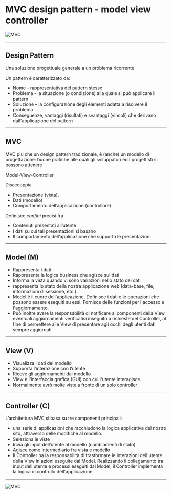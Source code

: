# MVC design pattern - model view controller

![MVC](https://raw.githubusercontent.com/maboglia/CorsoJava/master/appunti/img/mvc_pattern_uml_diagram.jpeg)

---

## Design Pattern

Una soluzione progettuale generale a un problema ricorrente

Un pattern è caratterizzato da:

* Nome - rappresentativa del pattern stesso
* Problema - la situazione (o condizione) alla quale si può applicare il pattern
* Soluzione – la configurazione degli elementi adatta a risolvere il problema
* Conseguenze, vantaggi (risultati) e svantaggi (vincoli) che derivano dall'applicazione del pattern

---

## MVC

MVC più che un design pattern tradizionale, è (anche) un modello di
progettazione: buone pratiche alle quali gli sviluppatori ed i progettisti si possono attenere

Model-View-Controller

Disaccoppia

* Presentazione (vista),
* Dati (modello)
* Comportamento dell’applicazione (controllore)

Definisce _confini_ precisi fra

* Contenuti presentati all’utente
* I dati su cui tali presentazioni si basano
* Il comportamento dell’applicazione che supporta le presentazioni

---

## Model (M)

* Rappresenta i dati
* Rappresenta la logica business che agisce sui dati
* Informa la vista quando vi sono variazioni nello stato dei dati
* rappresenta lo stato della nostra applicazione web (data-base, file, informazioni di sessione, etc.)
* Model è il cuore dell'applicazione. Definisce i dati e le operazioni che possono essere eseguiti su essi. Fornisce delle funzioni per l'accesso e l'aggiornamento.
* Può inoltre avere la responsabilità di notificare ai componenti della View eventuali aggiornamenti verificatisi inseguito a richieste del Controller, al fine di permettere alle View di presentare agli occhi degli utenti dati sempre aggiornati.

---

## View (V)

* Visualizza i dati del modello
* Supporta l’interazione con l’utente
* Riceve gli aggiornamenti dal modello
* View è l'interfaccia grafica (GUI) con cui l'utente interagisce.
* Normalmente avrò molte viste a fronte di un solo controller

---

## Controller (C)

L’architettura MVC si basa su tre componenti principali:

* una serie di applicazioni che racchiudono la logica applicativa del nostro sito, attraverso delle modifiche al modello.
* Seleziona le viste
* Invia gli input dell’utente al modello (cambiamenti di stato)
* Agisce come intermediario fra vista e modello
* Il Controller ha la responsabilità di trasformare le interazioni dell'utente della View in azioni eseguite dal Model. Realizzando il collegamento tra input dell'utente e processi eseguiti dal Model, il Controller implementa la logica di controllo dell'applicazione.

---

![MVC](https://raw.githubusercontent.com/maboglia/CorsoJava/master/appunti/img/mvc_schema.jpg)
